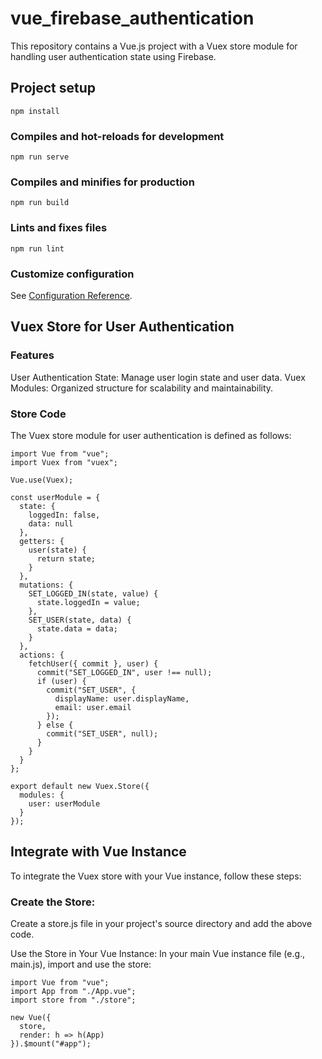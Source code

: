 # vue_firebase_authentication
This repository contains a Vue.js project with a Vuex store module for handling user authentication state using Firebase.

## Project setup
```
npm install
```

### Compiles and hot-reloads for development
```
npm run serve
```

### Compiles and minifies for production
```
npm run build
```

### Lints and fixes files
```
npm run lint
```

### Customize configuration
See [Configuration Reference](https://cli.vuejs.org/config/).

## Vuex Store for User Authentication
### Features

User Authentication State: Manage user login state and user data.
Vuex Modules: Organized structure for scalability and maintainability.

### Store Code
The Vuex store module for user authentication is defined as follows:

```
import Vue from "vue";
import Vuex from "vuex";

Vue.use(Vuex);

const userModule = {
  state: {
    loggedIn: false,
    data: null
  },
  getters: {
    user(state) {
      return state;
    }
  },
  mutations: {
    SET_LOGGED_IN(state, value) {
      state.loggedIn = value;
    },
    SET_USER(state, data) {
      state.data = data;
    }
  },
  actions: {
    fetchUser({ commit }, user) {
      commit("SET_LOGGED_IN", user !== null);
      if (user) {
        commit("SET_USER", {
          displayName: user.displayName,
          email: user.email
        });
      } else {
        commit("SET_USER", null);
      }
    }
  }
};

export default new Vuex.Store({
  modules: {
    user: userModule
  }
});
```

## Integrate with Vue Instance
To integrate the Vuex store with your Vue instance, follow these steps:

### Create the Store: 
Create a store.js file in your project's source directory and add the above code.

Use the Store in Your Vue Instance: In your main Vue instance file (e.g., main.js), import and use the store:

```
import Vue from "vue";
import App from "./App.vue";
import store from "./store";

new Vue({
  store,
  render: h => h(App)
}).$mount("#app");
```
